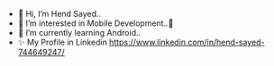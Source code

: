 - 👋 Hi, I’m Hend Sayed..
- 👀 I’m interested in Mobile Development..📱
- 🌱 I’m currently learning Android..
- ✨ My Profile in Linkedin https://www.linkedin.com/in/hend-sayed-744649247/

<!---
HendSayed25/HendSayed25 is a ✨ special ✨ repository because its `README.md` (this file) appears on your GitHub profile.
You can click the Preview link to take a look at your changes.
--->
